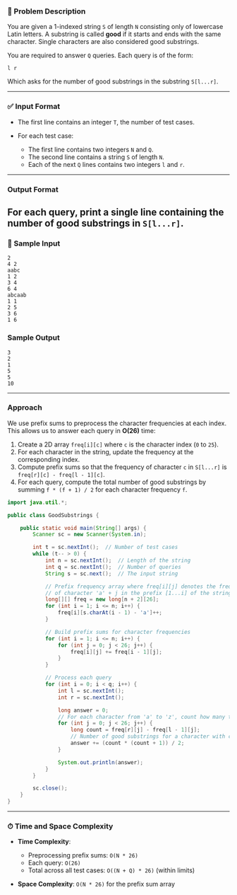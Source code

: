 ### 📘 Problem Description

You are given a 1-indexed string `S` of length `N` consisting only of lowercase Latin letters. A substring is called **good** if it starts and ends with the same character. Single characters are also considered good substrings.

You are required to answer `Q` queries. Each query is of the form:

```
l r
```

Which asks for the number of good substrings in the substring `S[l...r]`.

---
### ✅ Input Format

* The first line contains an integer `T`, the number of test cases.
* For each test case:

  * The first line contains two integers `N` and `Q`.
  * The second line contains a string `S` of length `N`.
  * Each of the next `Q` lines contains two integers `l` and `r`.

---

###  Output Format

For each query, print a single line containing the number of good substrings in `S[l...r]`.
---

### 📌 Sample Input

```
2
4 2
aabc
1 2
3 4
6 4
abcaab
1 1
2 5
3 6
1 6
```

###  Sample Output

```
3
2
1
5
5
10
```

---


###  Approach

We use prefix sums to preprocess the character frequencies at each index. This allows us to answer each query in **O(26)** time:

1. Create a 2D array `freq[i][c]` where `c` is the character index (`0` to `25`).
2. For each character in the string, update the frequency at the corresponding index.
3. Compute prefix sums so that the frequency of character `c` in `S[l...r]` is `freq[r][c] - freq[l - 1][c]`.
4. For each query, compute the total number of good substrings by summing `f * (f + 1) / 2` for each character frequency `f`.

```java
import java.util.*;

public class GoodSubstrings {

    public static void main(String[] args) {
        Scanner sc = new Scanner(System.in);

        int t = sc.nextInt();  // Number of test cases
        while (t-- > 0) {
            int n = sc.nextInt();  // Length of the string
            int q = sc.nextInt();  // Number of queries
            String s = sc.next();  // The input string

            // Prefix frequency array where freq[i][j] denotes the frequency
            // of character 'a' + j in the prefix [1...i] of the string
            long[][] freq = new long[n + 2][26];
            for (int i = 1; i <= n; i++) {
                freq[i][s.charAt(i - 1) - 'a']++;
            }

            // Build prefix sums for character frequencies
            for (int i = 1; i <= n; i++) {
                for (int j = 0; j < 26; j++) {
                    freq[i][j] += freq[i - 1][j];
                }
            }

            // Process each query
            for (int i = 0; i < q; i++) {
                int l = sc.nextInt();
                int r = sc.nextInt();

                long answer = 0;
                // For each character from 'a' to 'z', count how many times it appears in S[l...r]
                for (int j = 0; j < 26; j++) {
                    long count = freq[r][j] - freq[l - 1][j];
                    // Number of good substrings for a character with count c is c * (c + 1) / 2
                    answer += (count * (count + 1)) / 2;
                }

                System.out.println(answer);
            }
        }

        sc.close();
    }
}
```

---

### ⏱ Time and Space Complexity

* **Time Complexity**:

  * Preprocessing prefix sums: `O(N * 26)`
  * Each query: `O(26)`
  * Total across all test cases: `O((N + Q) * 26)` (within limits)

* **Space Complexity**: `O(N * 26)` for the prefix sum array



